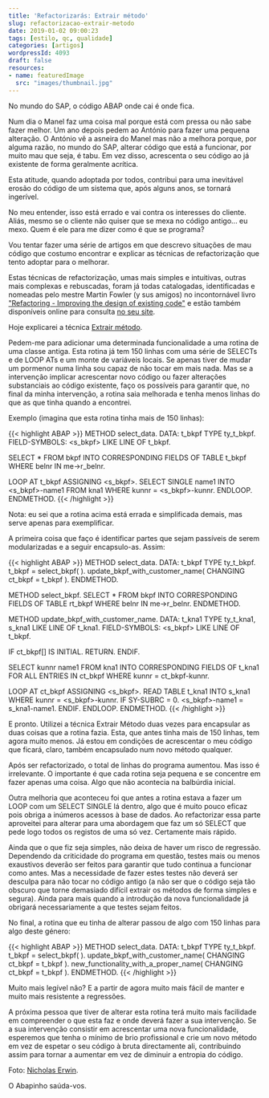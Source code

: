 ```yaml
---
title: 'Refactorizarás: Extrair método'
slug: refactorizacao-extrair-metodo
date: 2019-01-02 09:00:23
tags: [estilo, qc, qualidade]
categories: [artigos]
wordpressId: 4093
draft: false
resources:
- name: featuredImage
  src: "images/thumbnail.jpg"
---
```

No mundo do SAP, o código ABAP onde cai é onde fica.

Num dia o Manel faz uma coisa mal porque está com pressa ou não sabe fazer melhor. Um ano depois pedem ao António para fazer uma pequena alteração. O António vê a asneira do Manel mas não a melhora porque, por alguma razão, no mundo do SAP, alterar código que está a funcionar, por muito mau que seja, é tabu. Em vez disso, acrescenta o seu código ao já existente de forma geralmente acrítica.

Esta atitude, quando adoptada por todos, contribui para uma inevitável erosão do código de um sistema que, após alguns anos, se tornará ingerível.

No meu entender, isso está errado e vai contra os interesses do cliente. Aliás, mesmo se o cliente não quiser que se mexa no código antigo... eu mexo. Quem é ele para me dizer como é que se programa?

<!--more-->

Vou tentar fazer uma série de artigos em que descrevo situações de mau código que costumo encontrar e explicar as técnicas de refactorização que tento adoptar para o melhorar.

Estas técnicas de refactorização, umas mais simples e intuitivas, outras mais complexas e rebuscadas, foram já todas catalogadas, identificadas e nomeadas pelo mestre Martin Fowler (y sus amigos) no incontornável livro ["Refactoring - Improving the design of existing code"][1] e estão também disponíveis online para consulta [no seu site][2].

Hoje explicarei a técnica [Extrair método][3].

Pedem-me para adicionar uma determinada funcionalidade a uma rotina de uma classe antiga. Esta rotina já tem 150 linhas com uma série de SELECTs e de LOOP ATs e um monte de variáveis locais. Se apenas tiver de mudar um pormenor numa linha sou capaz de não tocar em mais nada. Mas se a intervenção implicar acrescentar novo código ou fazer alterações substanciais ao código existente, faço os possíveis para garantir que, no final da minha intervenção, a rotina saia melhorada e tenha menos linhas do que as que tinha quando a encontrei.

Exemplo (imagina que esta rotina tinha mais de 150 linhas):


{{< highlight ABAP >}}
METHOD select_data.
  DATA: t_bkpf TYPE ty_t_bkpf.
  FIELD-SYMBOLS: <s_bkpf> LIKE LINE OF t_bkpf.

  SELECT * FROM bkpf
    INTO CORRESPONDING FIELDS OF TABLE t_bkpf
    WHERE belnr IN me->r_belnr.

  LOOP AT t_bkpf ASSIGNING <s_bkpf>.
    SELECT SINGLE name1
      INTO <s_bkpf>-name1
      FROM kna1
      WHERE kunnr = <s_bkpf>-kunnr.
  ENDLOOP.
ENDMETHOD.
{{< /highlight >}}

Nota: eu sei que a rotina acima está errada e simplificada demais, mas serve apenas para exemplificar.

A primeira coisa que faço é identificar partes que sejam passíveis de serem modularizadas e a seguir encapsulo-as. Assim:


{{< highlight ABAP >}}
METHOD select_data.
  DATA: t_bkpf TYPE ty_t_bkpf.
  t_bkpf = select_bkpf( ).
  update_bkpf_with_customer_name( CHANGING ct_bkpf = t_bkpf ).
ENDMETHOD.

METHOD select_bkpf.
  SELECT * FROM bkpf
    INTO CORRESPONDING FIELDS OF TABLE rt_bkpf
    WHERE belnr IN me->r_belnr.
ENDMETHOD.

METHOD update_bkpf_with_customer_name.
  DATA: t_kna1 TYPE ty_t_kna1,
        s_kna1 LIKE LINE OF t_kna1.
  FIELD-SYMBOLS: <s_bkpf> LIKE LINE OF t_bkpf.

  IF ct_bkpf[] IS INITIAL.
    RETURN.
  ENDIF.

  SELECT kunnr name1
    FROM kna1
    INTO CORRESPONDING FIELDS OF t_kna1
    FOR ALL ENTRIES IN ct_bkpf
    WHERE kunnr = ct_bkpf-kunnr.

  LOOP AT ct_bkpf ASSIGNING <s_bkpf>.
    READ TABLE t_kna1 INTO s_kna1 WHERE kunnr = <s_bkpf>-kunnr.
    IF SY-SUBRC = 0.
      <s_bkpf>-name1 = s_kna1-name1.
    ENDIF.
  ENDLOOP.
ENDMETHOD.
{{< /highlight >}}

E pronto. Utilizei a técnica Extrair Método duas vezes para encapsular as duas coisas que a rotina fazia. Esta, que antes tinha mais de 150 linhas, tem agora muito menos. Já estou em condições de acrescentar o meu código que ficará, claro, também encapsulado num novo método qualquer.

Após ser refactorizado, o total de linhas do programa aumentou. Mas isso é irrelevante. O importante é que cada rotina seja pequena e se concentre em fazer apenas uma coisa. Algo que não acontecia na balbúrdia inicial.

Outra melhoria que aconteceu foi que antes a rotina estava a fazer um LOOP com um SELECT SINGLE lá dentro, algo que é muito pouco eficaz pois obriga a inúmeros acessos à base de dados. Ao refactorizar essa parte aproveitei para alterar para uma abordagem que faz um só SELECT que pede logo todos os registos de uma só vez. Certamente mais rápido.

Ainda que o que fiz seja simples, não deixa de haver um risco de regressão. Dependendo da criticidade do programa em questão, testes mais ou menos exaustivos deverão ser feitos para garantir que tudo continua a funcionar como antes. Mas a necessidade de fazer estes testes não deverá ser desculpa para não tocar no código antigo (a não ser que o código seja tão obscuro que torne demasiado difícil extrair os métodos de forma simples e segura). Ainda para mais quando a introdução da nova funcionalidade já obrigará necessariamente a que testes sejam feitos.

No final, a rotina que eu tinha de alterar passou de algo com 150 linhas para algo deste género:

{{< highlight ABAP >}}
METHOD select_data.
  DATA: t_bkpf TYPE ty_t_bkpf.
  t_bkpf = select_bkpf( ).
  update_bkpf_with_customer_name( CHANGING ct_bkpf = t_bkpf ).
  new_functionality_with_a_proper_name( CHANGING ct_bkpf = t_bkpf ).
ENDMETHOD.
{{< /highlight >}}

Muito mais legível não? E a partir de agora muito mais fácil de manter e muito mais resistente a regressões.

A próxima pessoa que tiver de alterar esta rotina terá muito mais facilidade em compreender o que esta faz e onde deverá fazer a sua intervenção. Se a sua intervenção consistir em acrescentar uma nova funcionalidade, esperemos que tenha o mínimo de brio profissional e crie um novo método em vez de espetar o seu código à bruta directamente ali, contribuindo assim para tornar a aumentar em vez de diminuir a entropia do código.

Foto: [Nicholas Erwin][4].

O Abapinho saúda-vos.

   [1]: https://martinfowler.com/books/refactoring.html
   [2]: https://refactoring.com/catalog/
   [3]: https://refactoring.com/catalog/extractMethod.html
   [4]: https://visualhunt.com/author2/7de346
